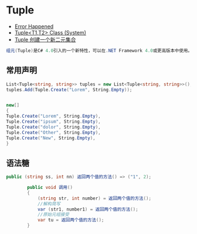 # Tuple

- [Error Happened](https://www.cnblogs.com/makesense/p/4368899.html)
- [Tuple<T1,T2> Class (System)](https://docs.microsoft.com/en-us/dotnet/api/system.tuple-2?view=netframework-4.8)
- [Tuple 创建一个新二元集合](https://www.cnblogs.com/enych/p/9999770.html)

```c#
组元(Tuple)是C# 4.0引入的一个新特性，可以在.NET Framework 4.0或更高版本中使用。组元使用泛型来简化类的定义，多用于方法的返回值。在函数需要返回多个类型的时候，就不必使用out , ref等关键字了，直接定义一个Tuple类型，使用起来非常方便。
```

## 常用声明

```c#
List<Tuple<string, string>> tuples = new List<Tuple<string, string>>();
tuples.Add(Tuple.Create("Lorem", String.Empty));


new[]
{
Tuple.Create("Lorem", String.Empty),
Tuple.Create("ipsum", String.Empty),
Tuple.Create("dolor", String.Empty),
Tuple.Create("Other", String.Empty),
Tuple.Create("New", String.Empty),
}
```

## 语法糖

```c#
public (string ss, int nn) 返回两个值的方法() => ("1", 2);

        public void 调用()
        {
            (string str, int number) = 返回两个值的方法();
            //解构简写
            var (str1, number1) = 返回两个值的方法();
            //原始元组接受
            var tu = 返回两个值的方法();
        }
```
